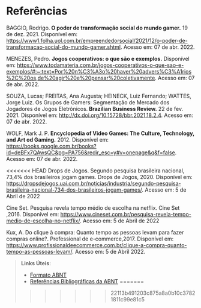 # Referências

BAGGIO, Rodrigo.<b> O poder de transformação social do mundo gamer.</b> 19 de dez. 2021. Disponível em: https://www1.folha.uol.com.br/empreendedorsocial/2021/12/o-poder-de-transformacao-social-do-mundo-gamer.shtml. Acesso em: 07 de abr. 2022.

MENEZES, Pedro. <b>Jogos cooperativos: o que são e exemplos.</b> Disponível em: https://www.todamateria.com.br/jogos-cooperativos-o-que-sao-e-exemplos/#:~:text=Por%20n%C3%A3o%20haver%20advers%C3%A1rios%2C%20os,de%20agir%20e%20pensar%20coletivamente. Acesso em: 07 de abr. 2022.

SOUZA, Lucas; FREITAS, Ana Augusta; HEINECK, Luiz Fernando; WATTES, Jorge Luiz. Os Grupos de Gamers: Segmentação de
Mercado dos Jogadores de Jogos Eletrônicos.<b> Brazilian Business Review.</b> 22 de fev. 2021. Disponível em: http://dx.doi.org/10.15728/bbr.2021.18.2.4. Acesso em: 07 de abr. 2022.

WOLF, Mark J. P. <b> Encyclopedia of Video Games: The Culture, Technology, and Art od Gaming.</b> 2012. Disponível em: https://books.google.com.br/books?id=deBFx7QAwsQC&pg=PA756&redir_esc=y#v=onepage&q&f=false. Acesso em: 07 de abr. 2022.

<<<<<<< HEAD
Drops de Jogos. Segundo pesquisa brasileira nacional, 73,4% dos brasileiros jogam games. Drops de Jogos, 2020. Disponível em: https://dropsdejogos.uai.com.br/noticias/industria/segundo-pesquisa-brasileira-nacional-734-dos-brasileiros-jogam-games/. Acesso em: 5 de Abril de 2022

Cine Set. Pesquisa revela tempo médio de escolha na netflix. Cine Set ,2016. Disponível em: https://www.cineset.com.br/pesquisa-revela-tempo-medio-de-escolha-no-netflix/. Acesso em: 5 de Abril de 2022

Kux, A. Do clique à compra: Quanto tempo as pessoas levam para fazer compras online?. Professional de e-commerce,2017. Disponível em: https://www.profissionaldeecommerce.com.br/clique-a-compra-quanto-tempo-as-pessoas-levam/. Acesso em: 5 de Abril 2022.
> **Links Úteis**:
> - [Formato ABNT](https://www.normastecnicas.com/abnt/trabalhos-academicos/referencias/)
> - [Referências Bibliográficas da ABNT](https://comunidade.rockcontent.com/referencia-bibliografica-abnt/)
=======
>>>>>>> 22113b491203c875a8a0b10c37821811c99e81c5
